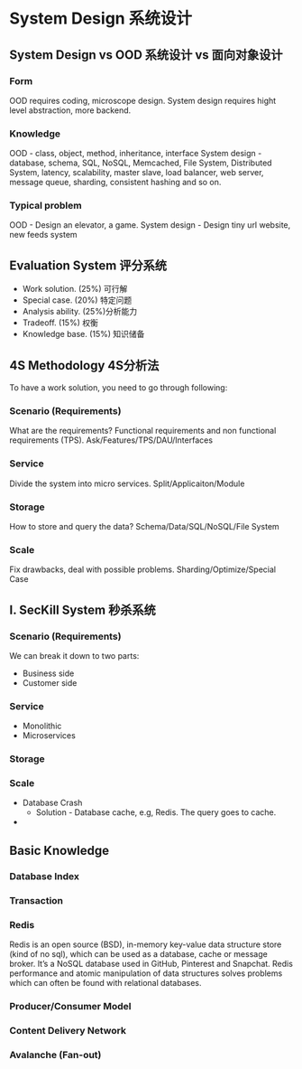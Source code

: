 # System Design 系统设计

## System Design vs OOD 系统设计 vs 面向对象设计

### Form
OOD requires coding, microscope design. System design requires hight level abstraction, more backend.
### Knowledge
OOD - class, object, method, inheritance, interface
System design - database, schema, SQL, NoSQL, Memcached, File System, Distributed System, latency, scalability, master slave, load balancer, web server, message queue, sharding, consistent hashing and so on.
### Typical problem
OOD - Design an elevator, a game.
System design - Design tiny url website, new feeds system

## Evaluation System 评分系统
* Work solution. (25%) 可行解
* Special case. (20%) 特定问题
* Analysis ability. (25%)分析能力
* Tradeoff. (15%) 权衡
* Knowledge base. (15%) 知识储备

## 4S Methodology 4S分析法

To have a work solution, you need to go through following:

### Scenario (Requirements)
What are the requirements? Functional requirements and non functional requirements (TPS). Ask/Features/TPS/DAU/Interfaces
### Service
Divide the system into micro services. Split/Applicaiton/Module
### Storage
How to store and query the data? Schema/Data/SQL/NoSQL/File System

### Scale
Fix drawbacks, deal with possible problems. Sharding/Optimize/Special Case

## I. SecKill System 秒杀系统
### Scenario (Requirements)
We can break it down to two parts:
* Business side
* Customer side
### Service
* Monolithic
* Microservices
### Storage
### Scale
* Database Crash
  * Solution - Database cache, e.g, Redis. The query goes to cache. 
* 

## Basic Knowledge
### Database Index
### Transaction
### Redis 
Redis is an open source (BSD), in-memory key-value data structure store (kind of no sql), which can be used as a database, cache or message broker. It’s a NoSQL database used in GitHub, Pinterest and Snapchat. Redis performance and atomic manipulation of data structures solves problems which can often be found with relational databases.
### Producer/Consumer Model
### Content Delivery Network
### Avalanche (Fan-out)

